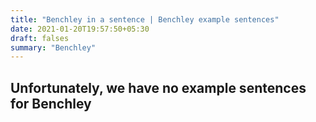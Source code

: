 ```yaml
---
title: "Benchley in a sentence | Benchley example sentences"
date: 2021-01-20T19:57:50+05:30
draft: falses
summary: "Benchley"
---
```

## Unfortunately, we have no example sentences for Benchley                 
